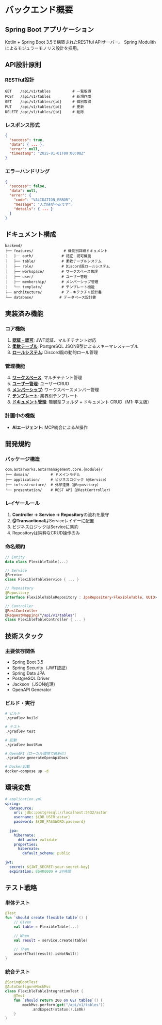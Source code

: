 # バックエンド概要

## Spring Boot アプリケーション

Kotlin + Spring Boot 3.5で構築されたRESTful APIサーバー。
Spring Modulithによるモジュラーモノリス設計を採用。

## API設計原則

### RESTful設計
```
GET    /api/v1/tables          # 一覧取得
POST   /api/v1/tables          # 新規作成
GET    /api/v1/tables/{id}     # 個別取得
PUT    /api/v1/tables/{id}     # 更新
DELETE /api/v1/tables/{id}     # 削除
```

### レスポンス形式
```json
{
  "success": true,
  "data": { ... },
  "error": null,
  "timestamp": "2025-01-01T00:00:00Z"
}
```

### エラーハンドリング
```json
{
  "success": false,
  "data": null,
  "error": {
    "code": "VALIDATION_ERROR",
    "message": "入力値が不正です",
    "details": { ... }
  }
}
```

## ドキュメント構成

```
backend/
├── features/              # 機能別詳細ドキュメント
│   ├── auth/             # 認証・認可機能
│   ├── table/            # 柔軟テーブルシステム
│   ├── role/             # Discord風ロールシステム
│   ├── workspace/        # ワークスペース管理
│   ├── user/             # ユーザー管理
│   ├── membership/       # メンバーシップ管理
│   └── template/         # テンプレート機能
├── architecture/         # アーキテクチャ設計書
└── database/            # データベース設計書
```

## 実装済み機能

### コア機能
1. **[認証・認可](./features/auth/)**: JWT認証、マルチテナント対応
2. **[柔軟テーブル](./features/table/)**: PostgreSQL JSONB型によるスキーマレステーブル
3. **[ロールシステム](./features/role/)**: Discord風の動的ロール管理

### 管理機能
4. **[ワークスペース](./features/workspace/)**: マルチテナント管理
5. **[ユーザー管理](./features/user/)**: ユーザーCRUD
6. **[メンバーシップ](./features/membership/)**: ワークスペースメンバー管理
7. **[テンプレート](./features/template/)**: 業界別テンプレート
8. **[ドキュメント管理](./features/editor/)**: 階層型フォルダ + ドキュメント CRUD（M1: 平文版）

### 計画中の機能
- **AIエージェント**: MCP統合によるAI操作

## 開発規約

### パッケージ構造
```
com.astarworks.astarmanagement.core.{module}/
├── domain/          # ドメインモデル
├── application/     # ビジネスロジック（@Service）
├── infrastructure/  # 外部連携（@Repository）
└── presentation/    # REST API（@RestController）
```

### レイヤールール
1. **Controller → Service → Repository**の流れを厳守
2. **@Transactional**はServiceレイヤーに配置
3. ビジネスロジックはServiceに集約
4. Repositoryは純粋なCRUD操作のみ

### 命名規約
```kotlin
// Entity
data class FlexibleTable(...)

// Service
@Service
class FlexibleTableService { ... }

// Repository  
@Repository
interface FlexibleTableRepository : JpaRepository<FlexibleTable, UUID>

// Controller
@RestController
@RequestMapping("/api/v1/tables")
class FlexibleTableController { ... }
```

## 技術スタック

### 主要依存関係
- Spring Boot 3.5
- Spring Security（JWT認証）
- Spring Data JPA
- PostgreSQL Driver
- Jackson（JSON処理）
- OpenAPI Generator

### ビルド・実行
```bash
# ビルド
./gradlew build

# テスト
./gradlew test

# 起動
./gradlew bootRun

# OpenAPI（ローカル環境で最新化）
./gradlew generateOpenApiDocs

# Docker起動
docker-compose up -d
```

## 環境変数

```yaml
# application.yml
spring:
  datasource:
    url: jdbc:postgresql://localhost:5432/astar
    username: ${DB_USER:astar}
    password: ${DB_PASSWORD:password}
    
  jpa:
    hibernate:
      ddl-auto: validate
    properties:
      hibernate:
        default_schema: public
        
jwt:
  secret: ${JWT_SECRET:your-secret-key}
  expiration: 86400000 # 24時間
```

## テスト戦略

### 単体テスト
```kotlin
@Test
fun `should create flexible table`() {
    // Given
    val table = FlexibleTable(...)
    
    // When
    val result = service.create(table)
    
    // Then
    assertThat(result).isNotNull()
}
```

### 統合テスト
```kotlin
@SpringBootTest
@AutoConfigureMockMvc
class FlexibleTableIntegrationTest {
    @Test
    fun `should return 200 on GET tables`() {
        mockMvc.perform(get("/api/v1/tables"))
            .andExpect(status().isOk)
    }
}
```